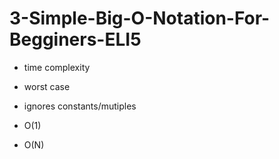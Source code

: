 # 3-Simple-Big-O-Notation-For-Begginers-ELI5

- time complexity
- worst case
- ignores constants/mutiples

- O(1)
- O(N)